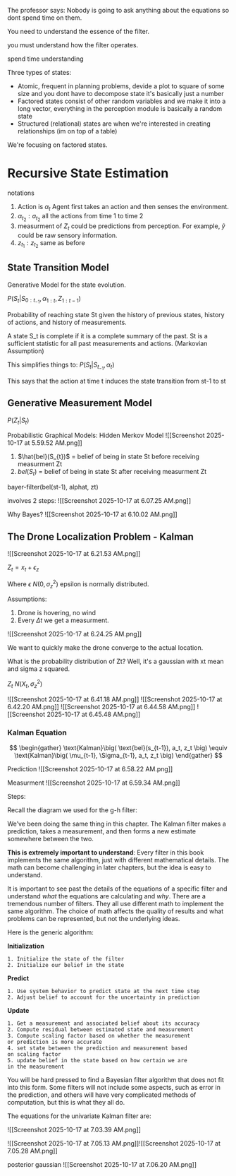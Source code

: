 The professor says:
Nobody is going to ask anything about the equations so dont spend time on them.

You need to understand the essence of the filter. 

you must understand how the filter operates.

spend time understanding 



Three types of states:

- Atomic, frequent in planning problems, devide a plot to square of some size and you dont have to decompose state it's basically just a number
- Factored states consist of other random variables and we make it into a long vector, everything in the perception module is basically a random state
- Structured (relational) states are when we're interested in creating relationships (im on top of a table)

We're focusing on factored states.

# Recursive State Estimation

notations
1. Action is $\alpha_{t}$ Agent first takes an action and then senses the environment.
2. $\alpha_{t_{2}}:a_{t_{2}}$ all the actions from time 1 to time 2
3. measurment of $Z_{t}$ could be predictions from perception. For example, $\hat{y}$ could be raw sensory information.
4. $z_{t_{1}}:z_{t_{2}}$ same as before

## State Transition Model

Generative Model for the state evolution.

$P(S_{t} | S_{0: t_{-1}}, \alpha_{1:t}, Z_{1:t-1})$

Probability of reaching state St given the history of previous states, history of actions, and history of measurements.

A state S_t is complete if it is a complete summary of the past.
St is a sufficient statistic for all past measurements and actions. (Markovian Assumption)

This simplifies things to:
$P(S_{t} | S_{t_{-1}}, \alpha_{t})$

This says that the action at time t induces the state transition from st-1 to st

## Generative Measurement Model

$P(Z_{t}|S_{t})$

Probabilistic Graphical Models: 
Hidden Merkov Model
![[Screenshot 2025-10-17 at 5.59.52 AM.png]]

1. $\hat{bel}(S_{t})$ = belief of being in state St before receiving measurment Zt
2. $bel(S_{t})$ = belief of being in state St after receiving measurment Zt

bayer-filter(bel(st-1), alphat, zt)

involves 2 steps: 
![[Screenshot 2025-10-17 at 6.07.25 AM.png]]

Why Bayes?
![[Screenshot 2025-10-17 at 6.10.02 AM.png]]

## The Drone Localization Problem - Kalman

![[Screenshot 2025-10-17 at 6.21.53 AM.png]]

$Z_{t} = x_{t}+ \epsilon_{z}$ 

Where $\epsilon ~ N(0,\sigma_{z}^{2})$  epsilon is normally distributed.

Assumptions:
1. Drone is hovering, no wind
2. Every $\Delta t$ we get a measurment.

![[Screenshot 2025-10-17 at 6.24.25 AM.png]]

We want to quickly make the drone converge to the actual location.

What is the probability distribution of Zt? Well, it's a gaussian with xt mean and sigma z squared.

$Z_{t}~ N(X_{t}, \sigma_{z}^{2})$

![[Screenshot 2025-10-17 at 6.41.18 AM.png]]
![[Screenshot 2025-10-17 at 6.42.20 AM.png]]
![[Screenshot 2025-10-17 at 6.44.58 AM.png]]
![[Screenshot 2025-10-17 at 6.45.48 AM.png]]

### Kalman Equation

$$
\begin{gather}
\text{Kalman}\big( \text{bel}(s_{t-1}), a_t, z_t \big) \equiv 
\text{Kalman}\big( \mu_{t-1}, \Sigma_{t-1}, a_t, z_t \big)
\end{gather}
$$

Prediction
![[Screenshot 2025-10-17 at 6.58.22 AM.png]]

Measurment
![[Screenshot 2025-10-17 at 6.59.34 AM.png]]


Steps:

Recall the diagram we used for the g-h filter:

We’ve been doing the same thing in this chapter. The Kalman filter makes a prediction, takes a measurement, and then forms a new estimate somewhere between the two.

**This is extremely important to understand**: Every filter in this book implements the same algorithm, just with different mathematical details. The math can become challenging in later chapters, but the idea is easy to understand.

It is important to see past the details of the equations of a specific filter and understand _what_ the equations are calculating and _why_. There are a tremendous number of filters. They all use different math to implement the same algorithm. The choice of math affects the quality of results and what problems can be represented, but not the underlying ideas.

Here is the generic algorithm:

**Initialization**

```
1. Initialize the state of the filter
2. Initialize our belief in the state
```

**Predict**

```
1. Use system behavior to predict state at the next time step
2. Adjust belief to account for the uncertainty in prediction
```

**Update**

```
1. Get a measurement and associated belief about its accuracy
2. Compute residual between estimated state and measurement
3. Compute scaling factor based on whether the measurement
or prediction is more accurate
4. set state between the prediction and measurement based 
on scaling factor
5. update belief in the state based on how certain we are 
in the measurement
```

You will be hard pressed to find a Bayesian filter algorithm that does not fit into this form. Some filters will not include some aspects, such as error in the prediction, and others will have very complicated methods of computation, but this is what they all do.

The equations for the univariate Kalman filter are:

![[Screenshot 2025-10-17 at 7.03.39 AM.png]]


![[Screenshot 2025-10-17 at 7.05.13 AM.png]]![[Screenshot 2025-10-17 at 7.05.28 AM.png]]

posterior gaussian
![[Screenshot 2025-10-17 at 7.06.20 AM.png]]

